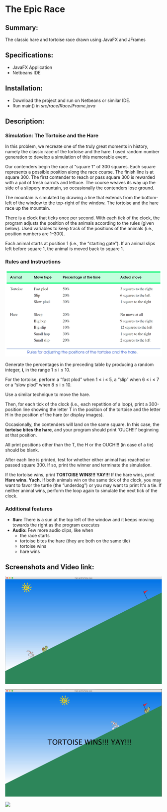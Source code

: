 # The Epic Race

## Summary:

The classic hare and tortoise race drawn using JavaFX and JFrames

## Specifications:

- JavaFX Application
- Netbeans IDE

## Installation:

- Download the project and run on Netbeans or similar IDE.
- Run main() in _src/race/RaceJFrame.java_

## Description:

### Simulation: The Tortoise and the Hare

In this problem, we recreate one of the truly great moments in history, namely the classic race of the tortoise and the hare. I used random number generation to develop a simulation of this memorable event.

Our contenders begin the race at “square 1” of 300 squares. Each square represents a possible position along the race course. The finish line is at square 300. The first contender to reach or pass square 300 is rewarded with a pail of fresh carrots and lettuce. The course weaves its way up the side of a slippery mountain, so occasionally the contenders lose ground.

The mountain is simulated by drawing a line that extends from the bottom-left of the window to the top-right of the window. The tortoise and the hare race up the mountain.

There is a clock that ticks once per second. With each tick of the clock, the program adjusts the position of the animals according to the rules (given below). Used variables to keep track of the positions of the animals (i.e., position numbers are 1–300).

Each animal starts at position 1 (i.e., the “starting gate”). If an animal slips left before square 1, the animal is moved back to square 1.

### Rules and Instructions

![rules](https://github.com/PrateekAdhikaree/TheEpicRace/blob/master/screens/simulation_rules.jpg "Simulation Rules")

Generate the percentages in the preceding table by producing a random integer, **i**, in the range 1 ≤ i ≤ 10.

For the tortoise, perform
a “fast plod” when 1 ≤ i ≤ 5,
a “slip” when 6 ≤ i ≤ 7 or
a “slow plod” when 8 ≤ i ≤ 10. 

Use a similar technique to move the hare.

Then, for each tick of the clock (i.e., each repetition of a loop), print a 300-position line showing the letter T in the position of the tortoise and the letter H in the position of the hare (or display images).

Occasionally, the contenders will land on the same square. In this case, the __tortoise bites the hare__, and your program should print 'OUCH!!!' beginning at that position.

All print positions other than the T, the H or the OUCH!!! (in case of a tie) should be blank.

After each line is printed, test for whether either animal has reached or passed square 300. If so, print the winner and terminate the simulation.

If the tortoise wins, print __TORTOISE WINS!!! YAY!!!__ If the hare wins, print __Hare wins. Yuch.__ If both animals win on the same tick of the clock, you may want to favor the turtle (the “underdog”) or you may want to print It's a tie. If neither animal wins, perform the loop again to simulate the next tick of the clock.

### Additional features

- **Sun:** There is a sun at the top left of the window and it keeps moving towards the right as the program executes
- **Audio:** Few more audio clips, like when
  * the race starts
  * tortoise bites the hare (they are both on the same tile)
  * tortoise wins
  * hare wins

## Screenshots and Video link:

![screen1](https://github.com/PrateekAdhikaree/TheEpicRace/blob/master/screens/screen1.jpg "Screenshot 1")

![screen2](https://github.com/PrateekAdhikaree/TheEpicRace/blob/master/screens/screen2.jpg "Screenshot 2")

[![](https://img.youtube.com/vi/OtuA6vl1jFU/0.jpg)](https://www.youtube.com/watch?v=OtuA6vl1jFU "Click to play on YouTube.com")